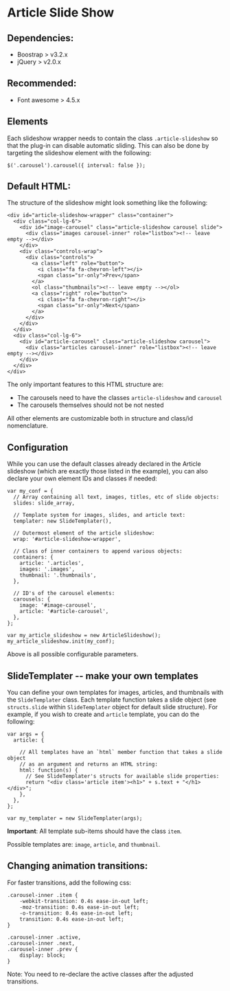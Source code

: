 # Article Slide Show

## Dependencies:

- Boostrap > v3.2.x
- jQuery > v2.0.x


## Recommended:

- Font awesome > 4.5.x

## Elements

Each slideshow wrapper needs to contain the class `.article-slideshow` so that the plug-in can disable automatic sliding. This can also be done by targeting the slideshow element with the following:

    $('.carousel').carousel({ interval: false });

## Default HTML:

The structure of the slideshow might look something like the following:

    <div id="article-slideshow-wrapper" class="container">
      <div class="col-lg-6">
        <div id="image-carousel" class="article-slideshow carousel slide">
          <div class="images carousel-inner" role="listbox"><!-- leave empty --></div>
        </div>
        <div class="controls-wrap">
          <div class="controls">
            <a class="left" role="button">
              <i class="fa fa-chevron-left"></i>
              <span class="sr-only">Prev</span>
            </a>
            <ol class="thumbnails"><!-- leave empty --></ol>
            <a class="right" role="button">
              <i class="fa fa-chevron-right"></i>
              <span class="sr-only">Next</span>
            </a>
          </div>
        </div>
      </div>
      <div class="col-lg-6">
        <div id="article-carousel" class="article-slideshow carousel">
          <div class="articles carousel-inner" role="listbox"><!-- leave empty --></div>
        </div>
      </div>
    </div>

The only important features to this HTML structure are:

- The carousels need to have the classes `article-slideshow` and `carousel`
- The carousels themselves should not be not nested

All other elements are customizable both in structure and class/id nomenclature.

## Configuration

While you can use the default classes already declared in the Article slideshow (which are exactly those listed in the example), you can also declare your own element IDs and classes if needed:

    var my_conf = {
      // Array containing all text, images, titles, etc of slide objects:
      slides: slide_array,

      // Template system for images, slides, and article text:
      templater: new SlideTemplater(),

      // Outermost element of the article slideshow:
      wrap: '#article-slideshow-wrapper',

      // Class of inner containers to append various objects:
      containers: {
        article: '.articles',
        images: '.images',
        thumbnail: '.thumbnails',
      },

      // ID's of the carousel elements:
      carousels: {
        image: '#image-carousel',
        article: '#article-carousel',
      },
    };

    var my_article_slideshow = new ArticleSlideshow();
    my_article_slideshow.init(my_conf);

Above is all possible configurable parameters.

## SlideTemplater -- make your own templates

You can define your own templates for images, articles, and thumbnails with the `SlideTemplater` class. Each template function takes a slide object (see `structs.slide` within `SlideTemplater` object for default slide structure). For example, if you wish to create and `article` template, you can do the following:

    var args = {
      article: {

        // All templates have an `html` member function that takes a slide object
        // as an argument and returns an HTML string:
        html: function(s) {
          // See SlideTemplater's structs for available slide properties:
          return "<div class='article item'><h1>" + s.text + "</h1></div>";
        },
      },
    };

    var my_templater = new SlideTemplater(args);

**Important**: All template sub-items should have the class `item`.

Possible templates are: `image`, `article`, and `thumbnail`.

## Changing animation transitions:

For faster transitions, add the following css:

	.carousel-inner .item {
		-webkit-transition: 0.4s ease-in-out left;
		-moz-transition: 0.4s ease-in-out left;
		-o-transition: 0.4s ease-in-out left;
		transition: 0.4s ease-in-out left;
	}

	.carousel-inner .active,
	.carousel-inner .next,
	.carousel-inner .prev {
		display: block;
	}

Note: You need to re-declare the active classes after the adjusted transitions.
